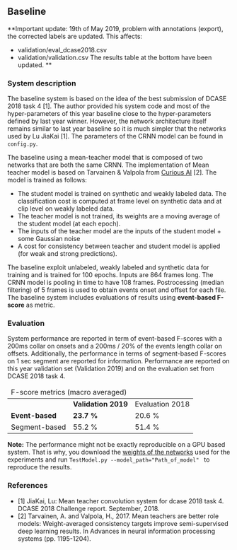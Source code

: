## Baseline

**Important update: 19th of May 2019, problem with annotations (export), the corrected labels are updated. This affects:
- validation/eval_dcase2018.csv
- validation/validation.csv
The results table at the bottom have been updated.
**

### System description
The baseline system is based on the idea of the best submission of DCASE 2018 task 4 [1]. The author provided his system code and most of the hyper-parameters of this year baseline close to the hyper-parameters defined by last year winner. However, the network architecture itself remains similar to last year baseline so it is much simpler that the networks used by Lu JiaKai [1]. The parameters of the CRNN model can be found in `config.py`.

The baseline using a mean-teacher model that is composed of two networks that are both the same CRNN. The implementation of Mean teacher model is based on Tarvainen & Valpola from [Curious AI](https://github.com/CuriousAI/mean-teacher) [2]. The model is trained as follows:
- The student model is trained on synthetic and weakly labeled data. The classification cost is computed at frame level on synthetic data and at clip level on weakly labeled data.
- The teacher model is not trained, its weights are a moving average of the student model (at each epoch).
- The inputs of the teacher model are the inputs of the student model + some Gaussian noise
- A cost for consistency between teacher and student model is applied (for weak and strong predictions).


The baseline exploit unlabeled, weakly labeled and synthetic data for training and is trained for 100 epochs. Inputs are 864 frames long. The CRNN model is pooling in time to have 108 frames.
Postrocessing (median filtering) of 5 frames is used to obtain events onset and offset for each file.
The baseline system includes evaluations of results using **event-based F-score** as metric.

### Evaluation



System performance are reported in term of event-based F-scores with a 200ms collar on onsets and a 200ms / 20% of the events length collar on offsets. Additionally, the performance in terms of segment-based F-scores on 1 sec segment are reported for information. Performance are reported on this year validation set (Validation 2019) and on the evaluation set from DCASE 2018 task 4.
 <table class="table table-striped">
 <thead>
 <tr>
 <td colspan="3">F-score metrics (macro averaged)</td>
 </tr>
 </thead>
 <tbody>
 <tr>
 <td></td>
  <td><strong>Validation 2019</strong></td>
 <td>Evaluation 2018</td>
 </tr>
 <tr>
 <td><strong>Event-based</strong></td>
 <td><strong>23.7 %</strong></td>
 <td>20.6 %</td>
 </tr>
 <tr>
 <td>Segment-based</td>
 <td>55.2 %</td>
  <td>51.4 %</td>
 </tr>
 </tbody>
 </table>

**Note:** The performance might not be exactly reproducible on a GPU based system.
That is why, you download the [weights of the networks](https://mybox.inria.fr/f/1fcd41e717/) used for the experiments and
run `TestModel.py --model_path="Path_of_model" ` to reproduce the results.

### References
 - [1] JiaKai, Lu: Mean teacher convolution system for dcase 2018 task 4. DCASE 2018 Challenge report. September, 2018.
 - [2] Tarvainen, A. and Valpola, H., 2017.
 Mean teachers are better role models: Weight-averaged consistency targets improve semi-supervised deep learning results.
 In Advances in neural information processing systems (pp. 1195-1204).

